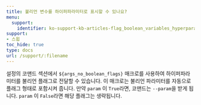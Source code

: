 ```yaml
---
title: 불리언 변수를 하이퍼파라미터로 표시할 수 있나요?
menu:
  support:
    identifier: ko-support-kb-articles-flag_boolean_variables_hyperparameters
support:
- 스윕
toc_hide: true
type: docs
url: /support/:filename
---
```


설정의 코맨드 섹션에서 `${args_no_boolean_flags}` 매크로를 사용하여 하이퍼파라미터를 불리언 플래그로 전달할 수 있습니다. 이 매크로는 불리언 파라미터를 자동으로 플래그 형태로 포함시켜 줍니다. 만약 `param` 이 `True`라면, 코맨드는 `--param`을 받게 됩니다. `param` 이 `False`라면 해당 플래그는 생략됩니다.